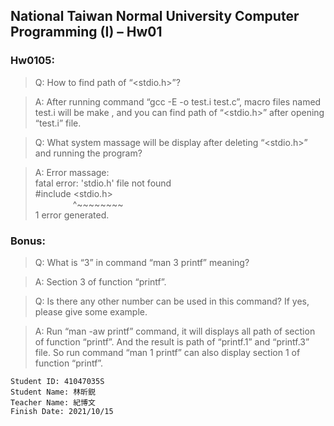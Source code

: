 ## National Taiwan Normal University Computer Programming (I) – Hw01

### Hw0105:

> Q: How to find path of “<stdio.h>”?

> A: After running command “gcc -E -o test.i test.c”, macro files named test.i will be make , and you can find path of “<stdio.h>” after opening “test.i” file.

> Q: What system massage will be display after deleting “<stdio.h>” and running the program?

> A: Error massage: \
fatal error: 'stdio.h' file not found \
#include <stdio.h> \
&emsp;&emsp;&emsp;&emsp; ^~~~~~~~~ \
1 error generated.

### Bonus:

> Q: What is “3” in command “man 3 printf” meaning?

> A: Section 3 of function “printf”. 

> Q: Is there any other number can be used in this command? If yes, please give some example.

> A: Run “man -aw printf” command, it will displays all path of section of function “printf”. And the result is path of “printf.1” and “printf.3” file. So run command “man 1 printf” can also display section 1 of function “printf”. 

```
Student ID: 41047035S
Student Name: 林昕鋭
Teacher Name: 紀博文
Finish Date: 2021/10/15
```